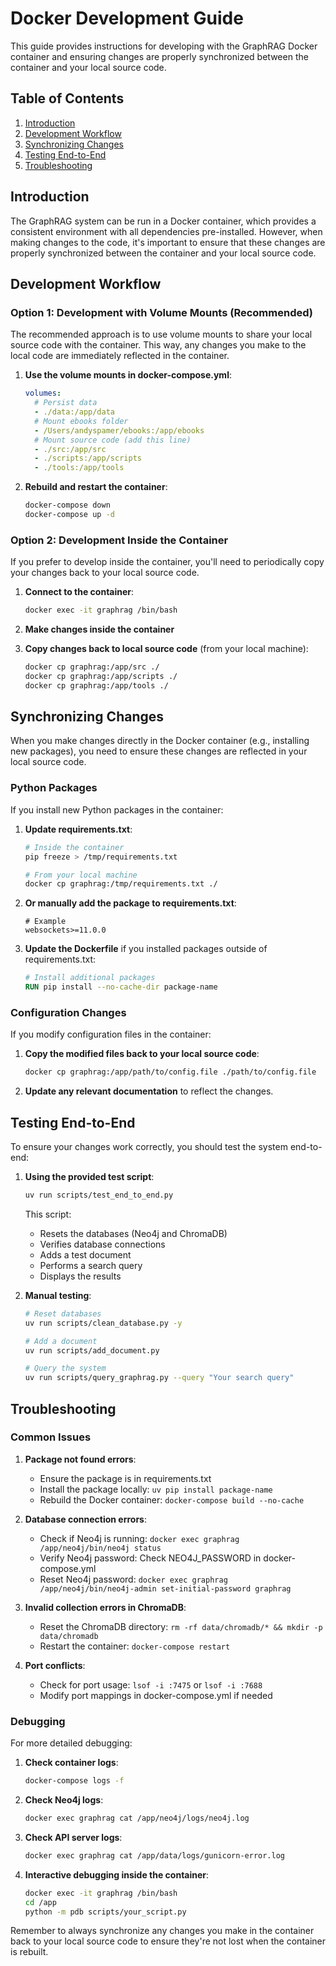 # Docker Development Guide

This guide provides instructions for developing with the GraphRAG Docker container and ensuring changes are properly synchronized between the container and your local source code.

## Table of Contents

1. [Introduction](#introduction)
2. [Development Workflow](#development-workflow)
3. [Synchronizing Changes](#synchronizing-changes)
4. [Testing End-to-End](#testing-end-to-end)
5. [Troubleshooting](#troubleshooting)

## Introduction

The GraphRAG system can be run in a Docker container, which provides a consistent environment with all dependencies pre-installed. However, when making changes to the code, it's important to ensure that these changes are properly synchronized between the container and your local source code.

## Development Workflow

### Option 1: Development with Volume Mounts (Recommended)

The recommended approach is to use volume mounts to share your local source code with the container. This way, any changes you make to the local code are immediately reflected in the container.

1. **Use the volume mounts in docker-compose.yml**:
   ```yaml
   volumes:
     # Persist data
     - ./data:/app/data
     # Mount ebooks folder
     - /Users/andyspamer/ebooks:/app/ebooks
     # Mount source code (add this line)
     - ./src:/app/src
     - ./scripts:/app/scripts
     - ./tools:/app/tools
   ```

2. **Rebuild and restart the container**:
   ```bash
   docker-compose down
   docker-compose up -d
   ```

### Option 2: Development Inside the Container

If you prefer to develop inside the container, you'll need to periodically copy your changes back to your local source code.

1. **Connect to the container**:
   ```bash
   docker exec -it graphrag /bin/bash
   ```

2. **Make changes inside the container**

3. **Copy changes back to local source code** (from your local machine):
   ```bash
   docker cp graphrag:/app/src ./
   docker cp graphrag:/app/scripts ./
   docker cp graphrag:/app/tools ./
   ```

## Synchronizing Changes

When you make changes directly in the Docker container (e.g., installing new packages), you need to ensure these changes are reflected in your local source code.

### Python Packages

If you install new Python packages in the container:

1. **Update requirements.txt**:
   ```bash
   # Inside the container
   pip freeze > /tmp/requirements.txt
   
   # From your local machine
   docker cp graphrag:/tmp/requirements.txt ./
   ```

2. **Or manually add the package to requirements.txt**:
   ```
   # Example
   websockets>=11.0.0
   ```

3. **Update the Dockerfile** if you installed packages outside of requirements.txt:
   ```dockerfile
   # Install additional packages
   RUN pip install --no-cache-dir package-name
   ```

### Configuration Changes

If you modify configuration files in the container:

1. **Copy the modified files back to your local source code**:
   ```bash
   docker cp graphrag:/app/path/to/config.file ./path/to/config.file
   ```

2. **Update any relevant documentation** to reflect the changes.

## Testing End-to-End

To ensure your changes work correctly, you should test the system end-to-end:

1. **Using the provided test script**:
   ```bash
   uv run scripts/test_end_to_end.py
   ```

   This script:
   - Resets the databases (Neo4j and ChromaDB)
   - Verifies database connections
   - Adds a test document
   - Performs a search query
   - Displays the results

2. **Manual testing**:
   ```bash
   # Reset databases
   uv run scripts/clean_database.py -y
   
   # Add a document
   uv run scripts/add_document.py
   
   # Query the system
   uv run scripts/query_graphrag.py --query "Your search query"
   ```

## Troubleshooting

### Common Issues

1. **Package not found errors**:
   - Ensure the package is in requirements.txt
   - Install the package locally: `uv pip install package-name`
   - Rebuild the Docker container: `docker-compose build --no-cache`

2. **Database connection errors**:
   - Check if Neo4j is running: `docker exec graphrag /app/neo4j/bin/neo4j status`
   - Verify Neo4j password: Check NEO4J_PASSWORD in docker-compose.yml
   - Reset Neo4j password: `docker exec graphrag /app/neo4j/bin/neo4j-admin set-initial-password graphrag`

3. **Invalid collection errors in ChromaDB**:
   - Reset the ChromaDB directory: `rm -rf data/chromadb/* && mkdir -p data/chromadb`
   - Restart the container: `docker-compose restart`

4. **Port conflicts**:
   - Check for port usage: `lsof -i :7475` or `lsof -i :7688`
   - Modify port mappings in docker-compose.yml if needed

### Debugging

For more detailed debugging:

1. **Check container logs**:
   ```bash
   docker-compose logs -f
   ```

2. **Check Neo4j logs**:
   ```bash
   docker exec graphrag cat /app/neo4j/logs/neo4j.log
   ```

3. **Check API server logs**:
   ```bash
   docker exec graphrag cat /app/data/logs/gunicorn-error.log
   ```

4. **Interactive debugging inside the container**:
   ```bash
   docker exec -it graphrag /bin/bash
   cd /app
   python -m pdb scripts/your_script.py
   ```

Remember to always synchronize any changes you make in the container back to your local source code to ensure they're not lost when the container is rebuilt.
